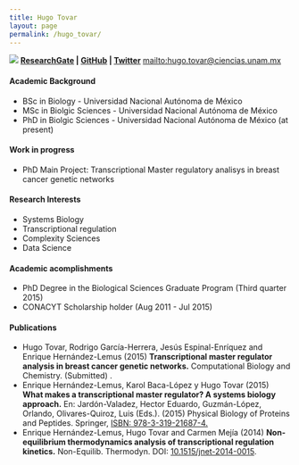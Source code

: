 ```yaml
---
title: Hugo Tovar
layout: page
permalink: /hugo_tovar/
---
```


![][image]
**[ResearchGate][1] | [GitHub][2] | [Twitter][3]**
<mailto:hugo.tovar@ciencias.unam.mx>

#### Academic Background

* BSc in Biology - Universidad Nacional Autónoma de México
* MSc in Biolgic Sciences - Universidad Nacional Autónoma de México
* PhD in Biolgic Sciences - Universidad Nacional Autónoma de México (at present)

#### Work in progress
* PhD Main Project: Transcriptional Master regulatory analisys in breast cancer genetic networks

#### Research Interests
* Systems Biology
* Transcriptional regulation
* Complexity Sciences
* Data Science

#### Academic acomplishments
* PhD Degree in the Biological Sciences Graduate Program (Third quarter 2015)
* CONACYT Scholarship holder (Aug 2011 - Jul 2015)

#### Publications
* Hugo Tovar, Rodrigo García-Herrera, Jesús Espinal-Enríquez and Enrique Hernández-Lemus (2015) **Transcriptional master regulator analysis in breast cancer genetic networks.** Computational Biology and Chemistry. (Submitted) .
* Enrique Hernández-Lemus, Karol Baca-López y Hugo Tovar (2015) **What makes a transcriptional master regulator? A systems biology approach.** En: Jardón-Valadez, Hector Eduardo, Guzmán-López, Orlando, Olivares-Quiroz, Luis (Eds.). (2015) Physical Biology of Proteins and Peptides. Springer, [ISBN: 978-3-319-21687-4.][5]
* Enrique Hernández-Lemus, Hugo Tovar and Carmen Mejía (2014) **Non-equilibrium thermodynamics analysis of transcriptional regulation kinetics.** Non-Equilib. Thermodyn. DOI: [10.1515/jnet-2014-0015][4].


[image]:https://i1.rgstatic.net/i/profile/d912f508f3c219f720_l_7696c.jpg

[1]: https://www.researchgate.net/profile/Hugo_Tovar
[2]: https://github.com/hachepunto
[3]: https://twitter.com/hachepunto
[4]: https://doi.org/10.1515/jnet-2014-0015
[5]: http://www.springer.com/us/book/9783319216867
